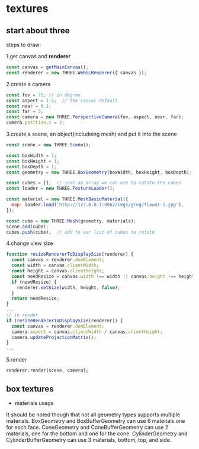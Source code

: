 # textures

## start about three

steps to draw:

1.get canvas and **renderer**

```javascript
const canvas = getMainCanvas();
const renderer = new THREE.WebGLRenderer({ canvas });
```

2.create a camera

```javascript
const fov = 75; // in degree
const aspect = 1.5;  // the canvas default
const near = 0.1;
const far = 5;
const camera = new THREE.PerspectiveCamera(fov, aspect, near, far);
camera.position.z = 2;
```

3.create a scene, an object(includeing mesh) and put it into the scene

```javascript
const scene = new THREE.Scene();

const boxWidth = 1;
const boxHeight = 1;
const boxDepth = 1;
const geometry = new THREE.BoxGeometry(boxWidth, boxHeight, boxDepth);

const cubes = [];  // just an array we can use to rotate the cubes
const loader = new THREE.TextureLoader();

const material = new THREE.MeshBasicMaterial({
  map: loader.load('http://127.0.0.1:8062/imgs/greg/flower-1.jpg'),
});

const cube = new THREE.Mesh(geometry, materials);
scene.add(cube);
cubes.push(cube);  // add to our list of cubes to rotate

```

4.change view size

```javascript
function resizeRendererToDisplaySize(renderer) {
  const canvas = renderer.domElement;
  const width = canvas.clientWidth;
  const height = canvas.clientHeight;
  const needResize = canvas.width !== width || canvas.height !== height;
  if (needResize) {
    renderer.setSize(width, height, false);
  }
  return needResize;
}
...
// in render
if (resizeRendererToDisplaySize(renderer)) {
  const canvas = renderer.domElement;
  camera.aspect = canvas.clientWidth / canvas.clientHeight;
  camera.updateProjectionMatrix();
}
...
```

5.render

`renderer.render(scene, camera);`

## box textures

* materials usage

It should be noted though that not all geometry types supports multiple materials. BoxGeometry and BoxBufferGeometry can use 6  materials one for each face. ConeGeometry and ConeBufferGeometry can use 2 materials, one for the bottom and one for the cone.  CylinderGeometry and CylinderBufferGeometry can use 3 materials, bottom, top, and side.



